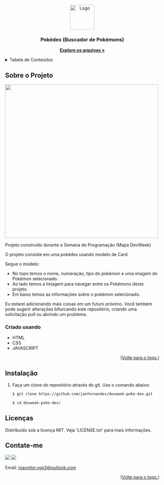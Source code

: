 <div id="top"></div>

<!-- PROJECT LOGO -->
<br />
<div align="center">
  <a href="https://github.com/jaofernandes/devweek-poke-dex">
    <img src="https://www.freeiconspng.com/thumbs/pokeball-png/file-pokeball-png-0.png" alt="Logo" width="80" height="80">
  </a>

  <h3 align="center">Pokédex (Buscador de Pokémons)</h3>

  <p align="center">
    <a href="https://github.com/jaofernandes/devweek-poke-dex"><strong>Explore os arquivos »</strong></a>
  </p>
</div>



<!-- TABLE OF CONTENTS -->
<details>
  <summary>Tabela de Conteúdos</summary>
  <ol>
    <li>
      <a href="#Sobre-o-Projeto">Sobre o Projeto</a>
      <ul>
        <li><a href="#Criado-usando">Criado usando</a></li>
      </ul>
    </li>
        <li><a href="#instalação">Instalação</a></li>
      </ul>
    </li>
    <li><a href="#licenças">Licenças</a></li>
    <li><a href="#contate-me">Contato</a></li>
  </ol>
</details>



<!-- ABOUT THE PROJECT -->
## Sobre o Projeto

<img src="https://github.com/jaofernandes/devweek-poke-dex/blob/main/assets/images/toReadme/Anima%C3%A7%C3%A3o.gif" height="500">

Projeto construído durante a Semana de Programação (Mapa DevWeek)

O projeto consiste em uma pokédex usando modelo de Card. 

Segue o modelo:
* No topo temos o nome, numeração, tipo do pokémon e uma imagem do Pokémon selecionado.
* Ao lado temos a listagem para navegar entre os Pokémons deste projeto. 
* Em baixo temos as informações sobre o pokémon selecionado.

Eu estarei adicionando mais coisas em um futuro próximo. Você também pode sugerir alterações bifurcando este repositório, criando uma solicitação pull ou abrindo um problema.

### Criado usando

* HTML
* CSS
* JAVASCRIPT

<p align="right">(<a href="#top">Volte para o topo.</a>)</p>



<!-- GETTING STARTED -->

## Instalação


1. Faça um clone do repositório através do git. Use o comando abaixo:
   ```sh
   $ git clone https://github.com/jaofernandes/devweek-poke-dex.git
   
   $ cd devweek-poke-dex/

<!-- LICENÇA -->
## Licenças

Distribuído sob a licença MIT. Veja 'LICENSE.txt' para mais informações.


<!-- CONTACT -->
## Contate-me

<div> 
  <a href="https://www.linkedin.com/in/jo%C3%A3o-fernandes-4476b8175/" target="_blank"><img src="https://img.shields.io/badge/-LinkedIn-%230077B5?style=for-the-badge&logo=linkedin&logoColor=white" target="_blank"></a> 
  <a href="https://www.instagram.com/juao.fer/" target="_blank"><img src="https://img.shields.io/badge/-Instagram-%23E4405F?style=for-the-badge&logo=instagram&logoColor=white" target="_blank"></a>
  
  
  Email: joaovitor.vgs3@outlook.com

<p align="right">(<a href="#top">Volte para o topo.</a>)</p>
